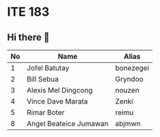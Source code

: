 # ITE 183 
## Hi there 👋

| No      | Name         | Alias       |
|---------|--------------|-------------|
| 1       |Jofel Batutay | bonezegei   | 
| 2       |Bill Sebua    | Gryndoo     |
| 3       |Alexis Mel Dingcong | nouzen   |
| 4       |Vince Dave Marata   | Zenki    |
| 5       |Rimar Boter   | reimu       |
| 8       |Angel Beateice Jumawan | abjmwn |
